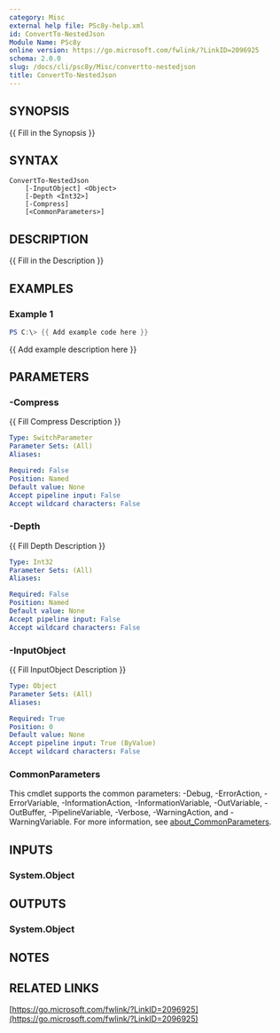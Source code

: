 ```yaml
---
category: Misc
external help file: PSc8y-help.xml
id: ConvertTo-NestedJson
Module Name: PSc8y
online version: https://go.microsoft.com/fwlink/?LinkID=2096925
schema: 2.0.0
slug: /docs/cli/psc8y/Misc/convertto-nestedjson
title: ConvertTo-NestedJson
---
```




## SYNOPSIS
{{ Fill in the Synopsis }}

## SYNTAX

```
ConvertTo-NestedJson
	[-InputObject] <Object>
	[-Depth <Int32>]
	[-Compress]
	[<CommonParameters>]
```

## DESCRIPTION
{{ Fill in the Description }}

## EXAMPLES

### Example 1
```powershell
PS C:\> {{ Add example code here }}
```

{{ Add example description here }}

## PARAMETERS

### -Compress
{{ Fill Compress Description }}

```yaml
Type: SwitchParameter
Parameter Sets: (All)
Aliases:

Required: False
Position: Named
Default value: None
Accept pipeline input: False
Accept wildcard characters: False
```

### -Depth
{{ Fill Depth Description }}

```yaml
Type: Int32
Parameter Sets: (All)
Aliases:

Required: False
Position: Named
Default value: None
Accept pipeline input: False
Accept wildcard characters: False
```

### -InputObject
{{ Fill InputObject Description }}

```yaml
Type: Object
Parameter Sets: (All)
Aliases:

Required: True
Position: 0
Default value: None
Accept pipeline input: True (ByValue)
Accept wildcard characters: False
```

### CommonParameters
This cmdlet supports the common parameters: -Debug, -ErrorAction, -ErrorVariable, -InformationAction, -InformationVariable, -OutVariable, -OutBuffer, -PipelineVariable, -Verbose, -WarningAction, and -WarningVariable. For more information, see [about_CommonParameters](http://go.microsoft.com/fwlink/?LinkID=113216).

## INPUTS

### System.Object
## OUTPUTS

### System.Object
## NOTES

## RELATED LINKS

[https://go.microsoft.com/fwlink/?LinkID=2096925](https://go.microsoft.com/fwlink/?LinkID=2096925)

